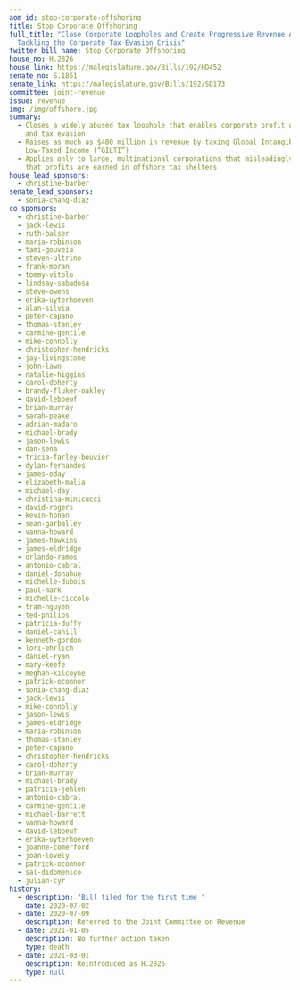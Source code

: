 ```yaml
---
aom_id: stop-corporate-offshoring
title: Stop Corporate Offshoring
full_title: "Close Corporate Loopholes and Create Progressive Revenue Act:
  Tackling the Corporate Tax Evasion Crisis"
twitter_bill_name: Stop Corporate Offshoring
house_no: H.2826
house_link: https://malegislature.gov/Bills/192/HD452
senate_no: S.1851
senate_link: https://malegislature.gov/Bills/192/SD173
committee: joint-revenue
issue: revenue
img: /img/offshore.jpg
summary:
  - Closes a widely abused tax loophole that enables corporate profit offshoring
    and tax evasion
  - Raises as much as $400 million in revenue by taxing Global Intangible
    Low-Taxed Income (“GILTI”)
  - Applies only to large, multinational corporations that misleadingly claim
    that profits are earned in offshore tax shelters
house_lead_sponsors:
  - christine-barber
senate_lead_sponsors:
  - sonia-chang-diaz
co_sponsors:
  - christine-barber
  - jack-lewis
  - ruth-balser
  - maria-robinson
  - tami-gouveia
  - steven-ultrino
  - frank-moran
  - tommy-vitolo
  - lindsay-sabadosa
  - steve-owens
  - erika-uyterhoeven
  - alan-silvia
  - peter-capano
  - thomas-stanley
  - carmine-gentile
  - mike-connolly
  - christopher-hendricks
  - jay-livingstone
  - john-lawn
  - natalie-higgins
  - carol-doherty
  - brandy-fluker-oakley
  - david-leboeuf
  - brian-murray
  - sarah-peake
  - adrian-madaro
  - michael-brady
  - jason-lewis
  - dan-sena
  - tricia-farley-bouvier
  - dylan-fernandes
  - james-oday
  - elizabeth-malia
  - michael-day
  - christina-minicucci
  - david-rogers
  - kevin-honan
  - sean-garballey
  - vanna-howard
  - james-hawkins
  - james-eldridge
  - orlando-ramos
  - antonio-cabral
  - daniel-donahue
  - michelle-dubois
  - paul-mark
  - michelle-ciccolo
  - tram-nguyen
  - ted-philips
  - patricia-duffy
  - daniel-cahill
  - kenneth-gordon
  - lori-ehrlich
  - daniel-ryan
  - mary-keefe
  - meghan-kilcoyne
  - patrick-oconnor
  - sonia-chang-diaz
  - jack-lewis
  - mike-connolly
  - jason-lewis
  - james-eldridge
  - maria-robinson
  - thomas-stanley
  - peter-capano
  - christopher-hendricks
  - carol-doherty
  - brian-murray
  - michael-brady
  - patricia-jehlen
  - antonio-cabral
  - carmine-gentile
  - michael-barrett
  - vanna-howard
  - david-leboeuf
  - erika-uyterhoeven
  - joanne-comerford
  - joan-lovely
  - patrick-oconnor
  - sal-didomenico
  - julian-cyr
history:
  - description: "Bill filed for the first time "
    date: 2020-07-02
  - date: 2020-07-09
    description: Referred to the Joint Committee on Revenue
  - date: 2021-01-05
    description: No further action taken
    type: death
  - date: 2021-03-01
    description: Reintroduced as H.2826
    type: null
---
```

